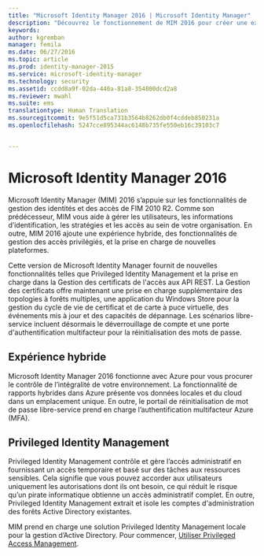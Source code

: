```yaml
---
title: "Microsoft Identity Manager 2016 | Microsoft Identity Manager"
description: "Découvrez le fonctionnement de MIM 2016 pour créer une expérience de gestion d’identité plus sûre et plus pratique dans le cloud et sur site."
keywords: 
author: kgremban
manager: femila
ms.date: 06/27/2016
ms.topic: article
ms.prod: identity-manager-2015
ms.service: microsoft-identity-manager
ms.technology: security
ms.assetid: ccdd8a9f-02da-440a-81a8-354800dcd2a8
ms.reviewer: mwahl
ms.suite: ems
translationtype: Human Translation
ms.sourcegitcommit: 9e5f51d5ca731b3564b8262db0f4cddeb850231a
ms.openlocfilehash: 5247cce895344ac6148b735fe550eb16c39103c7


---
```


# Microsoft Identity Manager 2016
Microsoft Identity Manager (MIM) 2016 s’appuie sur les fonctionnalités de gestion des identités et des accès de FIM 2010 R2. Comme son prédécesseur, MIM vous aide à gérer les utilisateurs, les informations d’identification, les stratégies et les accès au sein de votre organisation.  En outre, MIM 2016 ajoute une expérience hybride, des fonctionnalités de gestion des accès privilégiés, et la prise en charge de nouvelles plateformes.

Cette version de Microsoft Identity Manager fournit de nouvelles fonctionnalités telles que Privileged Identity Management et la prise en charge dans la Gestion des certificats de l'accès aux API REST. La Gestion des certificats offre maintenant une prise en charge supplémentaire des topologies à forêts multiples, une application du Windows Store pour la gestion du cycle de vie de certificat et de carte à puce virtuelle, des événements mis à jour et des capacités de dépannage. Les scénarios libre-service incluent désormais le déverrouillage de compte et une porte d'authentification multifacteur pour la réinitialisation des mots de passe.

## Expérience hybride
Microsoft Identity Manager 2016 fonctionne avec Azure pour vous procurer le contrôle de l’intégralité de votre environnement. La fonctionnalité de rapports hybrides dans Azure présente vos données locales et du cloud dans un emplacement unique. En outre, le portail de réinitialisation de mot de passe libre-service prend en charge l’authentification multifacteur Azure (MFA).

## Privileged Identity Management
Privileged Identity Management contrôle et gère l’accès administratif en fournissant un accès temporaire et basé sur des tâches aux ressources sensibles. Cela signifie que vous pouvez accorder aux utilisateurs uniquement les autorisations dont ils ont besoin, ce qui réduit le risque qu’un pirate informatique obtienne un accès administratif complet. En outre, Privileged Identity Management extrait et isole les comptes d'administration des forêts Active Directory existantes.

MIM prend en charge une solution Privileged Identity Management locale pour la gestion d’Active Directory. Pour commencer, [Utiliser Privileged Access Management](/microsoft-identity-manager/pam/privileged-identity-management-for-active-directory-domain-services).



<!--HONumber=Jul16_HO3-->


